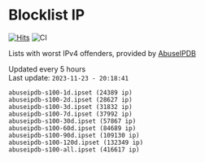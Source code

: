 # Blocklist IP

[![Hits](https://hits.seeyoufarm.com/api/count/incr/badge.svg?url=https%3A%2F%2Fgithub.com%2Fborestad%2Fblocklist-ip%2F&count_bg=%2379C83D&title_bg=%23555555&icon=&icon_color=%23E7E7E7&title=hits&edge_flat=false)](https://hits.seeyoufarm.com)  ![CI](https://img.shields.io/github/workflow/status/borestad/blocklist-ip/CI?style=flat-square)

Lists with worst IPv4 offenders, provided by [AbuseIPDB](https://www.abuseipdb.com/)

<!-- FOOTER-PLACEHOLDER -->
Updated every 5 hours<br>
Last update: `2023-11-23 - 20:18:41`
```
abuseipdb-s100-1d.ipset (24389 ip)
abuseipdb-s100-2d.ipset (28627 ip)
abuseipdb-s100-3d.ipset (31832 ip)
abuseipdb-s100-7d.ipset (37992 ip)
abuseipdb-s100-30d.ipset (57867 ip)
abuseipdb-s100-60d.ipset (84689 ip)
abuseipdb-s100-90d.ipset (109130 ip)
abuseipdb-s100-120d.ipset (132349 ip)
abuseipdb-s100-all.ipset (416617 ip)
```

